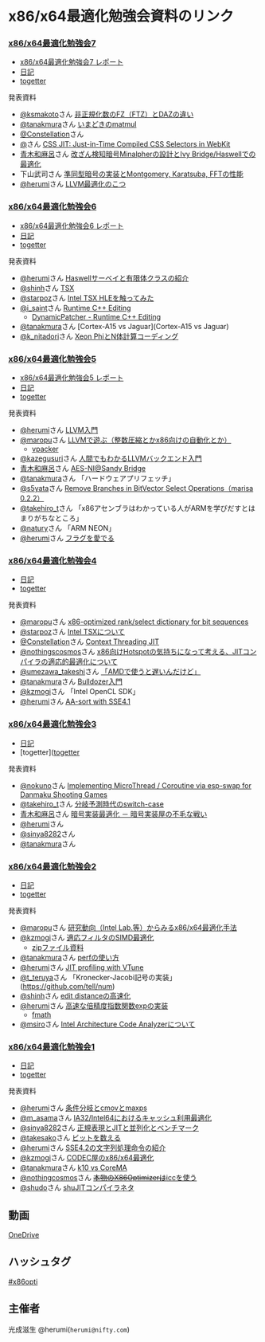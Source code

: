 x86/x64最適化勉強会資料のリンク
=====

### [x86/x64最適化勉強会7](https://atnd.org/events/61785)
* [x86/x64最適化勉強会7 レポート](http://developer.cybozu.co.jp/tech/?p=8522)
* [日記](http://homepage1.nifty.com/herumi/diary/1503.html#16)
* [togetter](http://togetter.com/li/795831)

発表資料
* [@ksmakoto](https://twitter.com/ksmakoto)さん [非正規化数のFZ（FTZ）とDAZの違い](http://www.slideshare.net/ksmakoto/fz-and-daz-in-denormals-fz-daz)
* [@tanakmura](https://twitter.com/tanakmura)さん [いまどきのmatmul](http://int.main.jp/txt/matmul/)
* [@Constellation](https://twitter.com/Constellation)さん []()
* [@](https://twitter.com/)さん [CSS JIT: Just-in-Time Compiled CSS Selectors in WebKit](http://constellation.github.io/blog/2015/03/18/gave-a-talk-about-css-jit/)
* [青木和麻呂](http://flu.if0.org/~maro/j/diary/)さん [改ざん検知暗号Minalpherの設計とIvy Bridge/Haswellでの最適化](http://www.slideshare.net/herumi/minalpha)
* 下山武司さん [準同型暗号の実装とMontgomery, Karatsuba, FFTの性能](http://www.slideshare.net/herumi/x86-64study-shimov6)
* [@herumi](https://twitter.com/herumi)さん [LLVM最適化のこつ](http://www.slideshare.net/herumi/x86opti7)

### [x86/x64最適化勉強会6](https://atnd.org/events/41227)
* [x86/x64最適化勉強会6 レポート](http://developer.cybozu.co.jp/tech/?p=5819)
* [日記](http://homepage1.nifty.com/herumi/diary/1309.html#1)
* [togetter](http://togetter.com/li/559012)

発表資料
* [@herumi](https://twitter.com/herumi)さん [Haswellサーベイと有限体クラスの紹介](http://www.slideshare.net/herumi/x86opti6)
* [@shinh](https://twitter.com/shinh)さん [TSX](http://shinh.skr.jp/slide/tsx/000.html)
* [@starpoz](https://twitter.com/starpoz)さん [Intel TSX HLEを触ってみた](starpoz)
* [@i_saint](https://twitter.com/i_saint)さん [Runtime C++ Editing](http://www.slideshare.net/i-saint/runtime-cediting)
    * [DynamicPatcher - Runtime C++ Editing](http://i-saint.hatenablog.com/entry/2013/06/06/212515)
* [@tanakmura](https://twitter.com/tanakmura)さん [Cortex-A15 vs Jaguar](Cortex-A15 vs Jaguar)
* [@k_nitadori](https://twitter.com/k_nitadori)さん [Xeon PhiとN体計算コーディング](http://www.slideshare.net/herumi/xeon-phin-x86x646knitadori)

### [x86/x64最適化勉強会5](https://atnd.org/events/37417)
* [x86/x64最適化勉強会5 レポート](http://developer.cybozu.co.jp/tech/?p=4112)
* [日記](http://homepage1.nifty.com/herumi/diary/1303.html#28)
* [togetter](http://togetter.com/li/480158)

発表資料
* [@herumi](https://twitter.com/herumi)さん [LLVM入門](http://www.slideshare.net/herumi/llvm-17911004)
* [@maropu](https://twitter.com/maropu)さん [LLVMで遊ぶ（整数圧縮とかx86向けの自動化とか）](http://www.slideshare.net/maropu0804/llvmx86)
    * [vpacker](https://github.com/maropu/vpacker)
* [@kazegusuri](https://twitter.com/kazegusuri)さん [人間でもわかるLLVMバックエンド入門](https://speakerdeck.com/kazegusuri/ren-jian-demowakarullvmbatukuendoru-men)
* [青木和麻呂](http://flu.if0.org/~maro/j/diary/)さん [AES-NI@Sandy Bridge](http://www.slideshare.net/herumi/aesnisandy-bridge)
* [@tanakmura](https://twitter.com/tanakmura)さん 「ハードウェアプリフェッチ」
* [@s5yata](https://twitter.com/s5yata)さん [Remove Branches in BitVector Select Operations（marisa 0.2.2）](http://www.slideshare.net/s5yata/x86opti-05-s5yata)
* [@takehiro_t](https://twitter.com/takehiro_t)さん 「x86アセンブラはわかっている人がARMを学びだすとはまりがちなところ」
* [@natury](https://twitter.com/natury)さん 「ARM NEON」
* [@herumi](https://twitter.com/herumi)さん [フラグを愛でる](http://www.slideshare.net/herumi/carry-17911029)

### [x86/x64最適化勉強会4](https://atnd.org/events/28847)
* [日記](http://homepage1.nifty.com/herumi/diary/1206.html#16)
* [togetter](http://togetter.com/li/322708)

発表資料
* [@maropu](https://twitter.com/maropu)さん [x86-optimized rank/select dictionary for bit sequences](http://www.slideshare.net/maropu0804/a-x86optimized-rankselect-dictionary-for-bit-sequences)
* [@starpoz](https://twitter.com/starpoz)さん [Intel TSXについて](http://www.slideshare.net/starpos/intel-tsx-x86opti4)
* [@Constellation](https://twitter.com/Constellation)さん [Context Threading JIT](http://constellation.github.com/slides/contents/20120616/presentation.html)
* [@nothingscosmos](https://twitter.com/nothingscosmos)さん [x86向けHotspotの気持ちになって考える、JITコンパイラの適応的最適化について](http://www.slideshare.net/nothingcosmos/x86hotspotjit)
* [@umezawa_takeshi](https://twitter.com/umezawa_takeshi)さん [ 「AMDで使うと遅いんだけど」](http://umezawa.dyndns.info/wordpress/?p=3226)
* [@tanakmura](https://twitter.com/tanakmura)さん [Bulldozer入門](http://int.main.jp/txt/bulldozer/)
* [@kzmogi](https://twitter.com/kzmogi)さん 「Intel OpenCL SDK」
* [@herumi](https://twitter.com/herumi)さん [AA-sort with SSE4.1](http://www.slideshare.net/herumi/x86opti4)

### [x86/x64最適化勉強会3](https://atnd.org/events/25823)
* [日記](http://homepage1.nifty.com/herumi/diary/1203.html#31)
* [togetter]([togetter](http://togetter.com/li/281704)

発表資料
* [@nokuno](https://twitter.com/nokuno)さん [ Implementing MicroThread / Coroutine via esp-swap for Danmaku Shooting Games](http://www.slideshare.net/nokuno/implementing-microthread-coroutine-via-espswap-for-danmaku-shooting-games)
* [@takehiro_t](https://twitter.com/takehiro_t)さん [分岐予測時代のswitch-case](http://www.initialt.org/takehiro-switch-case.PDF)
* [青木和麻呂](http://flu.if0.org/~maro/j/diary/)さん [暗号実装最適化 － 暗号実装屋の不毛な戦い](http://homepage1.nifty.com/herumi/crypt/slide120404.pdf)
* [@herumi](https://twitter.com/herumi)さん [](http://www.slideshare.net/herumi/x86opti3)
* [@sinya8282](https://twitter.com/sinya8282)さん [](http://www.slideshare.net/sinya8282/avx2)
* [@tanakmura](https://twitter.com/tanakmura)さん [](http://int.main.jp/txt/gcc-mtune.html)

### [x86/x64最適化勉強会2](https://atnd.org/events/19140)
* [日記](http://homepage1.nifty.com/herumi/diary/1110.html#1)
* [togetter](http://togetter.com/li/195531)

発表資料
* [@maropu](https://twitter.com/maropu)さん [研究動向（Intel Lab.等）からみるx86/x64最適化手法](http://www.slideshare.net/maropu0804/x86x64-9490137)
* [@kzmogi](https://twitter.com/kzmogi)さん [適応フィルタのSIMD最適化](http://www.marumo.ne.jp/junk/x86opti/2011_10_01_2nd/x86opti_02_kzmogi.pdf)
    * [zipファイル資料](http://www.marumo.ne.jp/junk/x86opti/2011_10_01_2nd/x86opti_02_kzmogi.zip)
* [@tanakmura](https://twitter.com/tanakmura)さん [perfの使い方](http://int.main.jp/txt/perf)
* [@herumi](https://twitter.com/herumi)さん [JIT profiling with VTune](http://www.slideshare.net/herumi/jit-code-profiling-with-vtune)
* [@t_teruya](https://twitter.com/t_teruya)さん 「Kronecker-Jacobi記号の実装」(https://github.com/tell/num)
* [@shinh](https://twitter.com/shinh)さん [edit distanceの高速化](http://shinh.skr.jp/slide/ed/000.html)
* [@herumi](https://twitter.com/herumi)さん [高速な倍精度指数関数expの実装](http://www.slideshare.net/herumi/exp-9499790)
    * [fmath](http://github.com/herumi/fmath)
* [@msiro](https://twitter.com/msiro)さん [Intel Architecture Code Analyzerについて](http://msirocoder.web.fc2.com/file/x86opti2_iaca.pdf)


### [x86/x64最適化勉強会1](https://atnd.org/events/18360)
* [日記](http://homepage1.nifty.com/herumi/diary/1108.html#6)
* [togetter](http://togetter.com/li/171311)

発表資料
* [@herumi](https://twitter.com/herumi)さん [条件分岐とcmovとmaxps](http://www.slideshare.net/herumi/cmovmaxps)
* [@m_asama](https://twitter.com/m_asama)さん [IA32/Intel64におけるキャッシュ利用最適化](http://enog.jp/~masakazu/cache.pdf)
* [@sinya8282](https://twitter.com/sinya8282)さん [正規表現とJITと並列化とベンチマーク](http://swatmac.info/etc/x86opti_1/)
* [@takesako](https://twitter.com/takesako)さん [ビットを数える](http://www.slideshare.net/takesako/x86x64-sse42-popcnt)
* [@herumi](https://twitter.com/herumi)さん [SSE4.2の文字列処理命令の紹介](http://www.slideshare.net/herumi/sse42)
* [@kzmogi](https://twitter.com/kzmogi)さん [CODEC屋のx86/x64最適化](http://marumo.ne.jp/junk/simd_opt_video_codec.pdf)
* [@tanakmura](https://twitter.com/tanakmura)さん [k10 vs CoreMA](http://int.main.jp/txt/k10/)
* [@nothingcosmos](https://twitter.com/nothingcosmos)さん [~~本物のX86Optimizerは~~iccを使う](http://www.slideshare.net/nothingcosmos/x86opti01-nothingcosmos-8784128)
* [@shudo](http://www.shudo.net/diary/)さん [shuJITコンパイラネタ](http://www.shudo.net/jit/index-j.html)


動画
-----
[OneDrive](https://onedrive.live.com/?cid=9722095798D44A95&id=9722095798D44A95!109)

ハッシュタグ
-----
[#x86opti](https://twitter.com/hashtag/x86opti?src=hash)

主催者
-----
光成滋生 @herumi(`herumi@nifty.com`)
